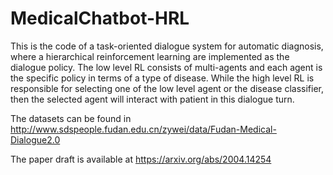 # MedicalChatbot-HRL

This is the code of a task-oriented dialogue system for automatic diagnosis, where a hierarchical reinforcement learning are implemented as the dialogue policy. The low level RL consists of multi-agents and each agent is the specific policy in terms of a type of disease. While the high level RL is responsible for selecting one of the low level agent or the disease classifier, then the selected agent will interact with patient in this dialogue turn.

The datasets can be found in http://www.sdspeople.fudan.edu.cn/zywei/data/Fudan-Medical-Dialogue2.0

The paper draft is available at https://arxiv.org/abs/2004.14254

